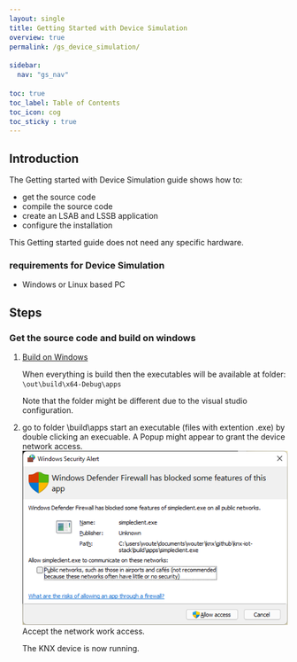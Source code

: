 ```yaml
---
layout: single
title: Getting Started with Device Simulation
overview: true
permalink: /gs_device_simulation/

sidebar:
  nav: "gs_nav"

toc: true
toc_label: Table of Contents
toc_icon: cog
toc_sticky : true
---
```



## Introduction

The Getting started with Device Simulation guide shows how to:

- get the source code
- compile the source code
- create an LSAB and LSSB application
- configure the installation

This Getting started guide does not need any specific hardware.

### requirements for Device Simulation

- Windows or Linux based PC

## Steps

### Get the source code and build on windows

1. [Build on Windows](/building_windows/)

   When everything is build then the executables will be available at folder:
   `\out\build\x64-Debug\apps`

   Note that the folder might be different due to the visual studio configuration.

2. go to folder \build\apps
   start an executable (files with extention .exe) by double clicking an execuable.
   A Popup might appear to grant the device network access.
   ![windows defender](/assets/images/windows_defender.png)
   Accept the network work access.

   The KNX device is now running.
